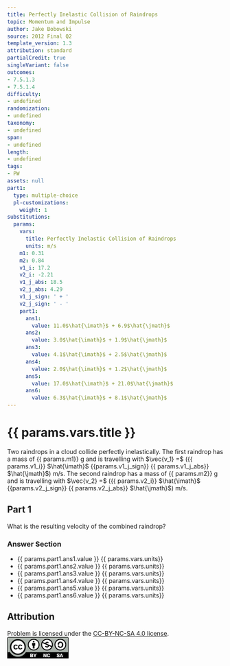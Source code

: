 ```yaml
---
title: Perfectly Inelastic Collision of Raindrops
topic: Momentum and Impulse
author: Jake Bobowski
source: 2012 Final Q2
template_version: 1.3
attribution: standard
partialCredit: true
singleVariant: false
outcomes:
- 7.5.1.3
- 7.5.1.4
difficulty:
- undefined
randomization:
- undefined
taxonomy:
- undefined
span:
- undefined
length:
- undefined
tags:
- PW
assets: null
part1:
  type: multiple-choice
  pl-customizations:
    weight: 1
substitutions:
  params:
    vars:
      title: Perfectly Inelastic Collision of Raindrops
      units: m/s
    m1: 0.31
    m2: 0.84
    v1_i: 17.2
    v2_i: -2.21
    v1_j_abs: 18.5
    v2_j_abs: 4.29
    v1_j_sign: ' + '
    v2_j_sign: ' - '
    part1:
      ans1:
        value: 11.0$\hat{\imath}$ + 6.9$\hat{\jmath}$
      ans2:
        value: 3.0$\hat{\imath}$ + 1.9$\hat{\jmath}$
      ans3:
        value: 4.1$\hat{\imath}$ + 2.5$\hat{\jmath}$
      ans4:
        value: 2.0$\hat{\imath}$ + 1.2$\hat{\jmath}$
      ans5:
        value: 17.0$\hat{\imath}$ + 21.0$\hat{\jmath}$
      ans6:
        value: 6.3$\hat{\imath}$ + 8.1$\hat{\jmath}$
---
```

# {{ params.vars.title }}
Two raindrops in a cloud collide perfectly inelastically. The first raindrop has a mass of {{ params.m1}} g and is travelling with $\vec{v_1} =$ ({{ params.v1_i}} $\hat{\imath}$ {{params.v1_j_sign}} {{ params.v1_j_abs}} $\hat{\jmath}$) m/s.
The second raindrop has a mass of {{ params.m2}} g and is travelling with $\vec{v_2} =$ ({{ params.v2_i}} $\hat{\imath}$ {{params.v2_j_sign}} {{ params.v2_j_abs}} $\hat{\jmath}$) m/s.

## Part 1

What is the resulting velocity of the combined raindrop?

### Answer Section

- {{ params.part1.ans1.value }} {{ params.vars.units}}
- {{ params.part1.ans2.value }} {{ params.vars.units}}
- {{ params.part1.ans3.value }} {{ params.vars.units}}
- {{ params.part1.ans4.value }} {{ params.vars.units}}
- {{ params.part1.ans5.value }} {{ params.vars.units}}
- {{ params.part1.ans6.value }} {{ params.vars.units}}

## Attribution

Problem is licensed under the [CC-BY-NC-SA 4.0 license](https://creativecommons.org/licenses/by-nc-sa/4.0/).<br> ![The Creative Commons 4.0 license requiring attribution-BY, non-commercial-NC, and share-alike-SA license.](https://raw.githubusercontent.com/firasm/bits/master/by-nc-sa.png)